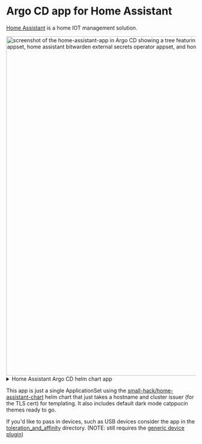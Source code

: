 # Argo CD app for Home Assistant

[Home Assistant](https://home-assistant.io) is a home IOT management solution.

<a href="https://github.com/small-hack/argocd-apps/assets/2389292/57a88af0-6124-41e1-a7e2-9195c944dea7">
<img width="900" alt="screenshot of the home-assistant-app in Argo CD showing a tree featuring home assistant themes config map, home assistant appset, home assistant bitwarden external secrets operator appset, and home assistant PVC appset." src="https://github.com/small-hack/argocd-apps/assets/2389292/57a88af0-6124-41e1-a7e2-9195c944dea7">
</a>

<details>
  <summary>Home Assistant Argo CD helm chart app</summary>

<a href="https://github.com/small-hack/argocd-apps/assets/2389292/24832836-d17e-46a9-9d5a-a134bc6d8359">
<img width="900" alt="screenshot of the home-assistant-app in Argo CD showing a tree featuring a configmap, service, service account, deployment, and ingress resource all called home-assistant." src="https://github.com/small-hack/argocd-apps/assets/2389292/24832836-d17e-46a9-9d5a-a134bc6d8359">
</a>

</details>

This app is just a single ApplicationSet using the [small-hack/home-assistant-chart](https://github.com/small-hack/home-assistant-chart/) helm chart that just takes a hostname and cluster issuer (for the TLS cert) for templating. It also includes default dark mode catppucin themes ready to go.

If you'd like to pass in devices, such as USB devices consider the app in the [toleration_and_affinity](./toleration_and_affinity) directory. (NOTE: still requires the [generic device plugin](../generic-device-plugin))
